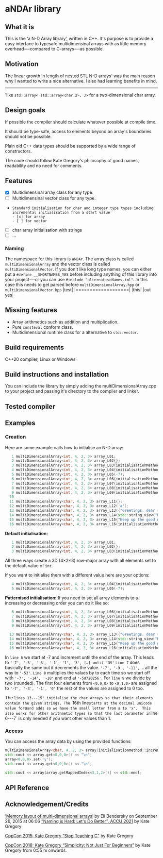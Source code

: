 # aNDAr library
## What it is
This is the ‘a N-D Array library’, written in C++. It's purpose is to provide a easy interface to typesafe multidimensinal arrays with as little memory overhead---compared to C-arrays---as possible.


## Motivation
The linear growth in length of nested STL N-D arrays¹ was the main reason why I wanted to write a nice alternative. I also had learning benefits in mind.

___
¹like `std::array< std::array<char,2>, 3>` for a two-dimensional char array.


## Design goals
If possible the compiler should calculate whatever possible at compile time.

It should be type-safe, access to elements beyond an array's boundaries should not be possible.

Plain old C++ data types should be supported by a wide range of constructors.

The code should follow Kate Gregory's philosophy of good names, readability and no need for comments.

## Features
- [x] Multidimensinal array class for any type.
- [ ] Multidimensinal vector class for any type.
-     Standard initialisation for char and integer type types including incremental initialisation from a start value
      - [x] for array
      - [ ] for vector
- [ ] char array initialisation with strings
- [ ] ...

### Naming
The namespace for this library is `aNDAr`. The array class is called `multiDimensionalArray` and the vector class is called `multiDimensionalVector`.
If you don't like long type names, you can either put a `#define __SHORTNAMES_YES` before including anything of this library into your project---or you can use `#include "alternativeNames.inl"`. In this case this needs to get parsed before `multiDimensionalArray.hpp` or `multiDimensionalVector.hpp`
|test|
|===================|
|this|
|out yes|

## Missing features
- Array arithmetics such as addition and multiplication.
- Pure `consteval` conform class.
- Multidimensional runtime class for a alternative to `std::vector`.


## Build requirements
C++20 compiler, Linux or Windows


## Build instructions and installation
You can include the library by simply adding the multiDimensionalArray.cpp to your project and passing it's directory to the compiler and linker.


## Tested compiler

## Examples

### Creation
Here are some example calls how to initialise an N-D array:
```cpp
   1 multiDimensionalArray<int, 4, 2, 3> array_L01;
   2 multiDimensionalArray<int, 4, 2, 3> array_L02{};
   3 multiDimensionalArray<int, 4, 2, 3> array_L03(initialisationMethod::typeDefaultTo);
   4 multiDimensionalArray<int, 4, 2, 3> array_L04{initialisationMethod::typeDefaultTo, -7};
   5 multiDimensionalArray<int, 4, 2, 3> array_L05(-7);
   6 multiDimensionalArray<int, 4, 2, 3> array_L06{initialisationMethod::incrementFrom, -7, 2};
   7 multiDimensionalArray<int, 4, 2, 3> array_L07{initialisationMethod::decrementFrom, -7, 2};
   8 multiDimensionalArray<int, 4, 2, 3> array_L08{initialisationMethod::multiplyFromBy, -7, 2};
   9 multiDimensionalArray<int, 4, 2, 3> array_L09{initialisationMethod::divideFromBy, -7, 2};
  10 
  11 multiDimensionalArray<char, 4, 2, 3> array_L11{};
  12 multiDimensionalArray<char, 4, 2, 3> array_L12('a');
  13 multiDimensionalArray<char, 4, 2, 3> array_L13({"Greetings, dear readers."});
  14 multiDimensionalArray<char, 4, 2, 3> array_L14(std::string_view("How are you doing today?"));
  15 multiDimensionalArray<char, 4, 2, 3> array_L15{"Keep up the good work :)"};
  16 multiDimensionalArray<char, 4, 2, 3> array_L16(initialisationMethod::incrementFrom, 'a');

```
__Default initialisation:__
```cpp
   1 multiDimensionalArray<int, 4, 2, 3> array_L01;
   2 multiDimensionalArray<int, 4, 2, 3> array_L02{};
   3 multiDimensionalArray<int, 4, 2, 3> array_L03(initialisationMethod::typeDefaultTo);
```
All three ways create a 3D (4×2×3) row-major array with all elements set to the default value of `int`.

If you want to initialise them with a different value here are your options:
```cpp
   4 multiDimensionalArray<int, 4, 2, 3> array_L04{initialisationMethod::typeDefaultTo, -7};
   5 multiDimensionalArray<int, 4, 2, 3> array_L05(-7);
```

__Patternised initialisation:__
If you need to set all array elements to a increasing or decreasing order you can do it like so:
```cpp
   6 multiDimensionalArray<int, 4, 2, 3> array_L06{initialisationMethod::incrementFrom, -7, 2};
   7 multiDimensionalArray<int, 4, 2, 3> array_L07{initialisationMethod::decrementFrom, -7, 2};
   8 multiDimensionalArray<int, 4, 2, 3> array_L08{initialisationMethod::multiplyFromBy, -7, 2};
   9 multiDimensionalArray<int, 4, 2, 3> array_L09{initialisationMethod::divideFromBy, -7, 2};
   
  13 multiDimensionalArray<char, 4, 2, 3> array_L13({"Greetings, dear readers."});
  14 multiDimensionalArray<char, 4, 2, 3> array_L14(std::string_view("How are you doing today?"));
  15 multiDimensionalArray<char, 4, 2, 3> array_L15{"Keep up the good work :)"};
  16 multiDimensionalArray<char, 4, 2, 3> array_L16(initialisationMethod::incrementFrom, 'a');
```
In `line 6` we start at -7 and increment until the end of the array. This leads to `'-7', '-5', '-3', '-1', '1', '3', […] until '39'`
`Line 7` does basically the same but it decrements the value. `'-7', '-9', '-11', …` all the way to `'-53'`.
`Line 8` multiplies the values by to each time so we start off with `'-7', '-14', '-28'` and end at `'-58720256'`.
For `line 9` we divide by two (rounded). The first four elements from `<0,0,0>` to `<0,1,0>` are assigned to `'-7', '-3', '-1', '0'` the rest of the values are assigned to 0 too.

The `lines 13---15' initialise the char arrays so that their elements contain the given strings.
The `16th line` starts at the decimal unicode value for `a` and adds so we have the small letter from a to 'x'. 
This also works for other arithmetic types so that the last parameter in `line 6---7` is only needed if you want other values than 1.

### Access
You can access the array data by using the provided functions:
```cpp
multiDimensionalArray<char, 4, 2, 3> array(initialisationMethod::incrementFrom, 'a');
std::cout << array.get<0,0,0>() << "\n";
array<0,0,0>.set('y');
std::cout << array.get<0,0,0>() << "\n";

std::cout << array[array.getMappedIndex<3,1,2>()] << std::endl;
```


## API Reference


## Acknowledgement/Credits
[‘Memory layout of multi-dimensional arrays’](https://eli.thegreenplace.net/2015/memory-layout-of-multi-dimensional-arrays/) by Eli Bendersky on September 26, 2015 at 06:06
[“Naming is Hard: Let's Do Better”, ACCU 2021](https://www.youtube.com/watch?v=ZDluHz-ybPE) by Kate Gregory

[CppCon 2015: Kate Gregory “Stop Teaching C"](https://www.youtube.com/watch?v=YnWhqhNdYyk) by Kate Gregory

[CppCon 2018: Kate Gregory “Simplicity: Not Just For Beginners”](https://www.youtube.com/watch?v=n0Ak6xtVXno) by Kate Gregory from 0:55 m onwards.
